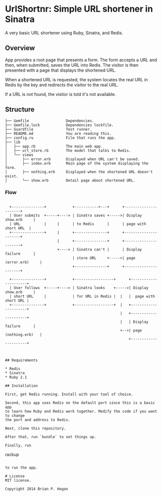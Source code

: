 # UrlShortnr: Simple URL shortener in Sinatra

A very basic URL shortener using Ruby, Sinatra, and Redis.

## Overview

App provides a root page that presents a form. The form accepts a URL
and then, when submitted, saves the URL into Redis. The visitor
is then presented with a page that displays the shortened URL.

When a shortened URL is requested, the system locates the real URL in Redis by the key
and redirects the visitor to the real URL.

If a URL is not found, the visitor is told it's not available.

## Structure
~~~
├── Gemfile                 Dependencies.
├── Gemfile.lock            Dependencies lockfile.
├── Guardfile               Test runner.
├── README.md               You are reading this.
├── config.ru               File that runs the app.
├── lib
│   ├── app.rb              The main web app.
│   ├── url_store.rb        The model that talks to Redis.
│   └── views
│       ├── error.erb       Displayed when URL can't be saved.
│       ├── index.erb       Main page of the system displaying the form.
│       ├── nothing.erb     Displayed when the shortened URL doesn't exist.
│       └── show.erb        Detail page about shortened URL.
~~~

### Flow

```

  +---------------+            +-----------+---+      +----------------------+
  | User submits  +-----+----> | Sinatra saves +----->| Display show.erb     |
  | URL           |     |      | to Redis      |      | page with short URL  |
  +---------------+     |      +---------------+      +----------------------+
                        |      +---------------+      +----------------------+
                        +----> | Sinatra can't |      | Display failure      |
                               | store URL     +----->| page (error.erb)     |
                               +---------------+      +----------------------+

  +---------------+            +------------------+      +----------------------+
  | User follows  +-----+----> | Sinatra looks    +----->| Display show.erb     |
  | short URL     |            | for URL in Redis |  |   |  page with short URL |
  +---------------+            +------------------+  |   +----------------------+
                                                     |   +----------------------+
                                                     |   | Display failure      |
                                                     +-->| page (nothing.erb)   |
                                                         +----------------------+



## Requirements

* Redis
* Sinatra
* Ruby 2.1

## Installation

First, get Redis running. Install with your tool of choice.  

Second, this app uses Redis on the default port since this is a basic app
to learn how Ruby and Redis work together. Modify the code if you want to change
the port and address to Redis.

Next, clone this repository.

After that, run `bundle` to set things up.

Finally, run 

```
rackup
```

to run the app.

# License
MIT license. 

Copyright 2014 Brian P. Hogan
